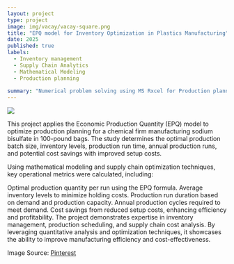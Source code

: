 ```yaml
---
layout: project
type: project
image: img/vacay/vacay-square.png
title: "EPQ model for Inventory Optimization in Plastics Manufacturing"
date: 2025
published: true
labels:
  - Inventory management
  - Supply Chain Analytics
  - Mathematical Modeling
  - Production planning
  
summary: "Numerical problem solving using MS Rxcel for Production planning and supply chain improvement."
---
```


<img class="img-fluid" src="../img/vacay/vacay-home-page.png">

This project applies the Economic Production Quantity (EPQ) model to optimize production planning for a chemical firm manufacturing sodium bisulfate in 100-pound bags. The study determines the optimal production batch size, inventory levels, production run time, annual production runs, and potential cost savings with improved setup costs.

Using mathematical modeling and supply chain optimization techniques, key operational metrics were calculated, including:

Optimal production quantity per run using the EPQ formula.
Average inventory levels to minimize holding costs.
Production run duration based on demand and production capacity.
Annual production cycles required to meet demand.
Cost savings from reduced setup costs, enhancing efficiency and profitability.
The project demonstrates expertise in inventory management, production scheduling, and supply chain cost analysis. By leveraging quantitative analysis and optimization techniques, it showcases the ability to improve manufacturing efficiency and cost-effectiveness.

Image Source: <a href="https://pin.it/6yYluLe9z">Pinterest</a>
